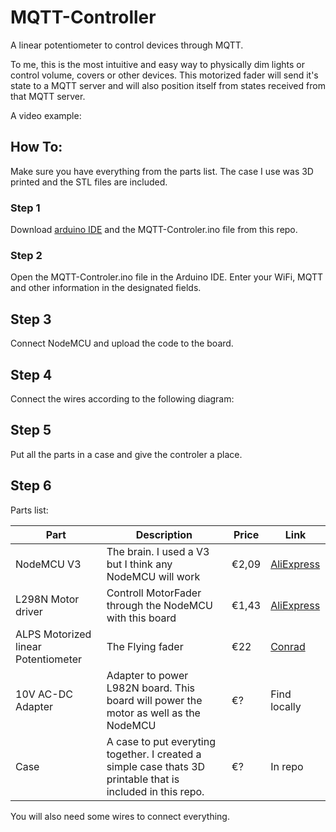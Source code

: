 # MQTT-Controller

A linear potentiometer to control devices through MQTT.

To me, this is the most intuitive and easy way to physically dim lights or control volume, covers or other devices. This motorized fader will send it's state to a MQTT server and will also position itself from states received from that MQTT server.

A video example:


## How To:

Make sure you have everything from the parts list.
The case I use was 3D printed and the STL files are included.

### Step 1
Download [arduino IDE](https://www.arduino.cc/en/Main/Software) and the MQTT-Controler.ino file from this repo.

### Step 2
Open the MQTT-Controler.ino file in the Arduino IDE. Enter your WiFi, MQTT and other information in the designated fields.

## Step 3
Connect NodeMCU and upload the code to the board.

## Step 4
Connect the wires according to the following diagram:

## Step 5
Put all the parts in a case and give the controler a place.


## Step 6



Parts list:

| Part | Description | Price | Link |
|------|-------------|-------|------|
|NodeMCU V3| The brain. I used a V3 but I think any NodeMCU will work | €2,09 | [AliExpress](https://nl.aliexpress.com/item/5pcs-lot-New-Wireless-module-NodeMcu-Lua-WIFI-Internet-of-Things-development-board-based-ESP8266-with/32266751149.html?spm=a2g0s.9042311.0.0.27424c4dssTCIN)|
|L298N Motor driver|Controll MotorFader through the NodeMCU with this board| €1,43 | [AliExpress](https://nl.aliexpress.com/item/1-stks-L298N-driver-board-module-L298-stappenmotor-slimme-auto-robot-breadboard-peltier-High-Power/32857475920.html?spm=a2g0s.9042311.0.0.2a0e4c4d7K6xfZ)|
|ALPS Motorized linear Potentiometer| The Flying fader | €22 | [Conrad](https://www.conrad.nl/p/alps-rsaon11m9-motorfader-10-k-05-w-lineair-1-stuks-442081)|
|10V AC-DC Adapter| Adapter to power L982N board. This board will power the motor as well as the NodeMCU| €?| Find locally|
| Case | A case to put everyting together. I created a simple case thats 3D printable that is included in this repo. | €? | In repo|


You will also need some wires to connect everything. 
